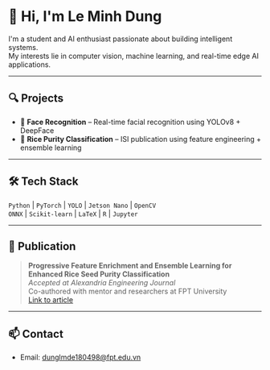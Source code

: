 # 👋 Hi, I'm Le Minh Dung

I'm a student and AI enthusiast passionate about building intelligent systems.  
My interests lie in computer vision, machine learning, and real-time edge AI applications.

---

## 🔍 Projects

- 🧠 **Face Recognition** – Real-time facial recognition using YOLOv8 + DeepFace  
- 🌾 **Rice Purity Classification** – ISI publication using feature engineering + ensemble learning

---

## 🛠 Tech Stack

`Python` | `PyTorch` | `YOLO` | `Jetson Nano` | `OpenCV`  
`ONNX` | `Scikit-learn` | `LaTeX` | `R` | `Jupyter`

---

## 📄 Publication

> **Progressive Feature Enrichment and Ensemble Learning for Enhanced Rice Seed Purity Classification**  
> _Accepted at Alexandria Engineering Journal_  
> Co-authored with mentor and researchers at FPT University  
> [Link to article](https://www.sciencedirect.com/science/article/pii/S1110016825009184)

---

## 📫 Contact

- Email: dunglmde180498@fpt.edu.vn
